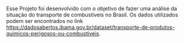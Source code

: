 Esse Projeto foi desenvolvido com o objetivo de fazer uma análise da situação do transporte de combustiveis no Brasil.
Os dados utilizados podem ser encontrados no link https://dadosabertos.ibama.gov.br/dataset/transporte-de-produtos-quimicos-perigosos-ou-combustiveis.
